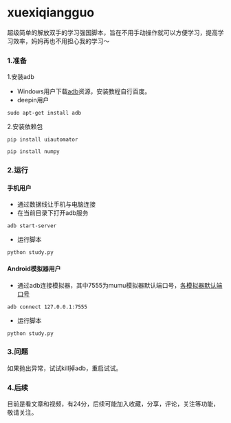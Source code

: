 # xuexiqiangguo
超级简单的解放双手的学习强国脚本，旨在不用手动操作就可以方便学习，提高学习效率，妈妈再也不用担心我的学习～

### 1.准备
1.安装adb
- Windows用户下载[adb](https://pan.baidu.com/s/16EpQvsGX19L9b6vZwRx7Aw)资源，安装教程自行百度。
- deepin用户
```
sudo apt-get install adb
```
2.安装依赖包
```
pip install uiautomator
```
```
pip install numpy
```
### 2.运行
#### 手机用户
- 通过数据线让手机与电脑连接
- 在当前目录下打开adb服务
```
adb start-server
```
- 运行脚本
```
python study.py
```
#### Android模拟器用户
- 通过adb连接模拟器，其中7555为mumu模拟器默认端口号，[各模拟器默认端口号](https://www.cnblogs.com/HakunaMatata-/p/10609307.html)
```
adb connect 127.0.0.1:7555
```
- 运行脚本
```
python study.py
```
### 3.问题
如果抛出异常，试试kill掉adb，重启试试。
### 4.后续
目前是看文章和视频，有24分，后续可能加入收藏，分享，评论，关注等功能，敬请关注。
